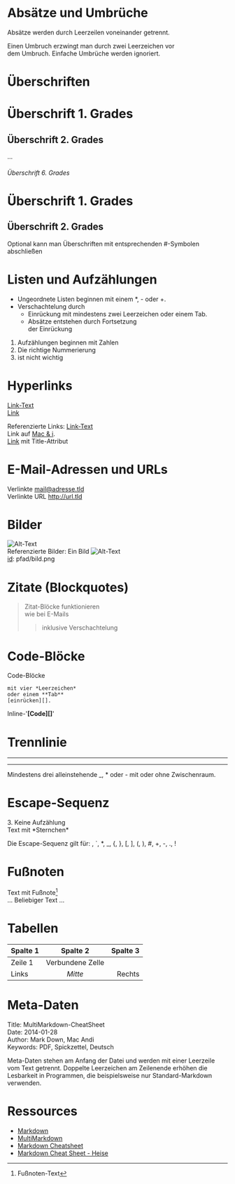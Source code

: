 # Absätze und Umbrüche  

Absätze werden durch
Leerzeilen voneinander
getrennt.


Einen Umbruch erzwingt man
durch zwei Leerzeichen
vor  
dem Umbruch. Einfache
Umbrüche
werden ignoriert.

# Überschriften
# Überschrift 1. Grades
## Überschrift 2. Grades ##
...
###### Überschrift 6. Grades
Überschrift 1. Grades
=====================
Überschrift 2. Grades
---------------------
Optional kann man Überschriften mit entsprechenden #-Symbolen abschließen

# Listen und Aufzählungen
* Ungeordnete Listen beginnen
mit einem *, - oder +.
* Verschachtelung durch
  * Einrückung mit mindestens
    zwei Leerzeichen oder
    einem Tab.
  * Absätze entstehen
    durch Fortsetzung  
    der Einrückung
1. Aufzählungen beginnen
   mit Zahlen
9. Die richtige Nummerierung
5. ist nicht wichtig

# Hyperlinks
[Link-Text](http://url.tld)  
[Link](http://url.tld "title")  

Referenzierte Links:
[Link-Text][id]  
Link auf [Mac & i].  
[Link][id2] mit Title-Attribut  

[id]: http://url.tld
[Mac & i]: http://mac-and-i.de
[id2]: http://url.tld "title"

# E-Mail-Adressen und URLs
Verlinkte <mail@adresse.tld>  
Verlinkte URL <http://url.tld>  

# Bilder
![Alt-Text](pfad/bild.png)  
Referenzierte Bilder: Ein Bild ![Alt-Text][id]  
[id]: pfad/bild.png  

# Zitate (Blockquotes)
> Zitat-Blöcke funktionieren  
> wie bei E-Mails
> > inklusive Verschachtelung

# Code-Blöcke
Code-Blöcke

    mit vier *Leerzeichen*
    oder einem **Tab**
    [einrücken][].

Inline-'**[Code][]**'

# Trennlinie
---
***
Mindestens drei alleinstehende _, * oder - mit oder ohne Zwischenraum.

# Escape-Sequenz

3\. Keine Aufzählung  
Text mit \*Sternchen\*

Die Escape-Sequenz gilt für: \, `, *, _, {, }, [, ], (, ), #, +, -, ., !  

# Fußnoten
Text mit Fußnote[^fussnote]  
... Beliebiger Text ...  
[^fussnote]: Fußnoten-Text  

# Tabellen

| Spalte 1 | Spalte 2 | Spalte 3 |
| :------- | :------: | -------: |
| Zeile 1 | Verbundene Zelle ||
| Links | *Mitte* | Rechts |

# Meta-Daten

Title:    MultiMarkdown-CheatSheet  
Date:    2014-01-28  
Author:    Mark Down, Mac Andi    
Keywords: PDF, Spickzettel, Deutsch  

Meta-Daten stehen am Anfang der Datei und werden mit einer Leerzeile vom Text getrennt. Doppelte Leerzeichen am Zeilenende erhöhen die Lesbarkeit in Programmen, die beispielsweise nur Standard-Markdown verwenden.

# Ressources
* [Markdown](https://daringfireball.net/projects/markdown/)
* [MultiMarkdown](http://fletcherpenney.net/multimarkdown)
* [Markdown Cheatsheet](https://github.com/adam-p/markdown-here/wiki/Markdown-Cheatsheet#lists)
* [Markdown Cheat Sheet - Heise](https://www.heise.de/mac-and-i/downloads/65/1/1/6/7/1/0/3/Markdown-CheatSheet-Deutsch.pdf)
